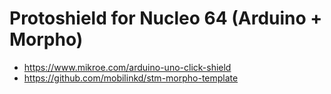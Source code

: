 # Protoshield for Nucleo 64 (Arduino + Morpho)

* https://www.mikroe.com/arduino-uno-click-shield
* https://github.com/mobilinkd/stm-morpho-template

